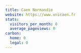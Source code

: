 ```yaml
---
title: Caen Normandie
website: https://www.unicaen.fr
stats:
  visitors_per_month: 0
  average_pageviews: 0
carbon:
  home: 0
  legal: 0
---
```

